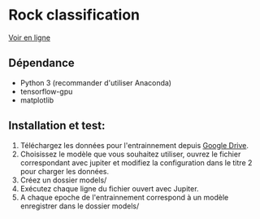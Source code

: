 # Rock classification
<p>
    <a href="https://nbviewer.org/github/mat-nara/rock_classification/tree/master/">Voir en ligne</a>
</p>

## Dépendance
<ul>
    <li>Python 3 (recommander d'utiliser Anaconda)</li>
    <li>tensorflow-gpu</li>
    <li>matplotlib</li>
</ul>

## Installation et test: 
<ol>
    <li>Téléchargez les données pour l'entrainnement depuis <a href="https://drive.google.com/drive/folders/1oJenIg4KpzMX1WzBG7ekOeuaW2F9RWEH">Google Drive</a>.</li>
    <li>Choisissez le modèle que vous souhaitez utiliser, ouvrez le fichier correspondant avec jupiter et modifiez la configuration dans le titre 2 pour charger les données.</li>
    <li>Créez un dossier models/ </li>
    <li>Exécutez chaque ligne du fichier ouvert avec Jupiter.</li>
    <li>A chaque epoche de l'entrainnement correspond à un modèle enregistrer dans le dossier models/</li>
</ol>

